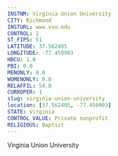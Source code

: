 ```yaml
---
INSTNM: Virginia Union University
CITY: Richmond
INSTURL: www.vuu.edu
CONTROL: 2
ST_FIPS: 51
LATITUDE: 37.562405
LONGITUDE: -77.450903
HBCU: 1.0
PBI: 0.0
MENONLY: 0.0
WOMENONLY: 0.0
RELAFFIL: 54.0
CURROPER: 1
slug: virginia-union-university
location: [37.562405, -77.450903]
STATE: Virginia
CONTROL_VALUE: Private nonprofit
RELIGIOUS: Baptist
---
```

Virginia Union University